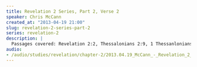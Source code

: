 ```yaml
--- 
title: Revelation 2 Series, Part 2, Verse 2
speaker: Chris McCann
created_at: "2013-04-19 21:00"
slug: revelation-2-series-part-2
series: revelation-2
description: |
  Passages covered: Revelation 2:2, Thessalonians 2:9, 1 Thessanlonians 1:2-3, 1 Corinthians 3:8-9, 1 John 4:1.
audio: 
- /audio/studies/revelation/chapter-2/2013.04.19_McCann_-_Revelation_2_Series_Part_2.yaml
---
```

